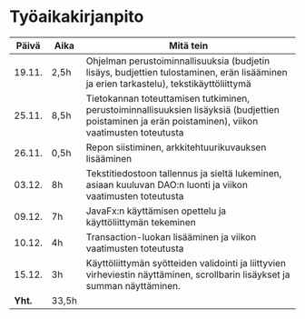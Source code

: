 # Työaikakirjanpito

**Päivä** | **Aika** | **Mitä tein** 
------------ | ------------- | -------------
19.11. | 2,5h | Ohjelman perustoiminnallisuuksia (budjetin lisäys, budjettien tulostaminen, erän lisääminen ja erien tarkastelu), tekstikäyttöliittymä
25.11. | 8,5h | Tietokannan toteuttamisen tutkiminen, perustoiminnallisuuksien lisäyksiä (budjettien poistaminen ja erän poistaminen), viikon vaatimusten toteutusta
26.11. | 0,5h | Repon siistiminen, arkkitehtuurikuvauksen lisääminen
03.12. | 8h | Tekstitiedostoon tallennus ja sieltä lukeminen, asiaan kuuluvan DAO:n luonti ja viikon vaatimusten toteutusta
09.12. | 7h | JavaFx:n käyttämisen opettelu ja käyttöliittymän tekeminen 
10.12. | 4h | Transaction-luokan lisääminen ja viikon vaatimusten toteutusta
15.12. | 3h | Käyttöliittymän syötteiden validointi ja liittyvien virheviestin näyttäminen, scrollbarin lisäykset ja summan näyttäminen. 
**Yht.** | 33,5h |
